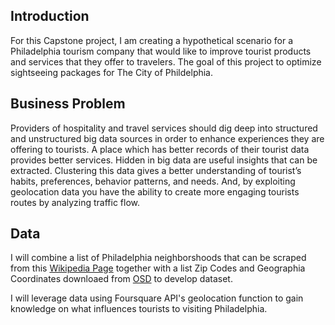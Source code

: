 ## Introduction

For this Capstone project, I am creating a hypothetical scenario for a Philadelphia tourism company that would like to improve tourist products and services that they offer to travelers. The goal of this project to optimize sightseeing packages for The City of Phildelphia.

## Business Problem

Providers of hospitality and travel services should dig deep into structured and unstructured big data sources in order to enhance experiences they are offering to tourists. A place which has better records of their tourist data provides better services. Hidden in big data are useful insights that can be extracted. Clustering this data gives a better understanding of tourist’s habits, preferences, behavior patterns, and needs. And, by exploiting geolocation data you have the ability to create more engaging tourists routes by analyzing traffic flow. 

## Data

I will combine a list of Philadelphia neighborshoods that can be scraped from this [Wikipedia Page](https://en.wikipedia.org/wiki/List_of_Philadelphia_neighborhoods) together with a list Zip Codes and Geographia Coordinates downloaed from [OSD](https://public.opendatasoft.com/explore/dataset/us-zip-code-latitude-and-longitude/table/?refine.state=PA&q=philadelphia) to develop dataset.

I will leverage data using Foursquare API's geolocation function to gain knowledge on what influences tourists to visiting Philadelphia.